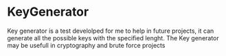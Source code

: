 # KeyGenerator 
Key generator is a test develolped for me to help in future projects, it can generate all the possible keys with the specified lenght.
The Key generator may be usefull in cryptography and brute force projects
